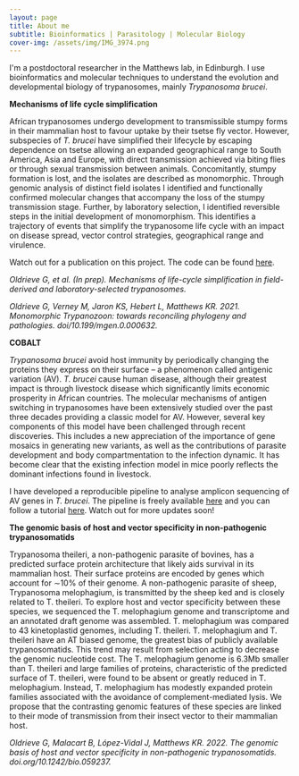 ```yaml
---
layout: page
title: About me
subtitle: Bioinformatics | Parasitology | Molecular Biology
cover-img: /assets/img/IMG_3974.png
---
```


I'm a postdoctoral researcher in the Matthews lab, in Edinburgh. I use bioinformatics and molecular techniques to understand the evolution and developmental biology of trypanosomes, mainly _Trypanosoma brucei_.

__Mechanisms of life cycle simplification__

African trypanosomes undergo development to transmissible stumpy forms in their mammalian host to favour uptake by their tsetse fly vector. However, subspecies of _T. brucei_ have simplified their lifecycle by escaping dependence on tsetse allowing an expanded geographical range to South America, Asia and Europe, with direct transmission achieved via biting flies or through sexual transmission between animals. Concomitantly, stumpy formation is lost, and the isolates are described as monomorphic. Through genomic analysis of distinct field isolates I identified and functionally confirmed molecular changes that accompany the loss of the stumpy transmission stage. Further, by laboratory selection, I identified reversible steps in the initial development of monomorphism. This identifies a trajectory of events that simplify the trypanosome life cycle with an impact on disease spread, vector control strategies, geographical range and virulence.

Watch out for a publication on this project. The code can be found [here](https://github.com/goldrieve/Mechanisms-of-life-cycle-simplification).

_Oldrieve G, et al. (In prep). Mechanisms of life-cycle simplification in field-derived and laboratory-selected trypanosomes._

_Oldrieve G, Verney M, Jaron KS, Hebert L, Matthews KR. 2021. Monomorphic Trypanozoon: towards reconciling phylogeny and pathologies. doi/10.199/mgen.0.000632._

__COBALT__ 

_Trypanosoma brucei_ avoid host immunity by periodically changing the proteins they express on their surface – a phenomenon called antigenic variation (AV). _T. brucei_ cause human disease, although their greatest impact is through livestock disease which significantly limits economic prosperity in African countries. The molecular mechanisms of antigen switching in trypanosomes have been extensively studied over the past three decades providing a classic model for AV. However, several key components of this model have been challenged through recent discoveries. This includes a new appreciation of the importance of gene mosaics in generating new variants, as well as the contributions of parasite development and body compartmentation to the infection dynamic. It has become clear that the existing infection model in mice poorly reflects the dominant infections found in livestock.

I have developed a reproducible pipeline to analyse amplicon sequencing of AV genes in _T. brucei_. The pipeline is freely available [here](https://github.com/goldrieve/vsgseq2) and you can follow a tutorial [here](https://github.com/goldrieve/vsgseq2). Watch out for more updates soon!

__The genomic basis of host and vector specificity in non-pathogenic trypanosomatids__

Trypanosoma theileri, a non-pathogenic parasite of bovines, has a predicted surface protein architecture that likely aids survival in its mammalian host. Their surface proteins are encoded by genes which account for ∼10% of their genome. A non-pathogenic parasite of sheep, Trypanosoma melophagium, is transmitted by the sheep ked and is closely related to T. theileri. To explore host and vector specificity between these species, we sequenced the T. melophagium genome and transcriptome and an annotated draft genome was assembled. T. melophagium was compared to 43 kinetoplastid genomes, including T. theileri. T. melophagium and T. theileri have an AT biased genome, the greatest bias of publicly available trypanosomatids. This trend may result from selection acting to decrease the genomic nucleotide cost. The T. melophagium genome is 6.3Mb smaller than T. theileri and large families of proteins, characteristic of the predicted surface of T. theileri, were found to be absent or greatly reduced in T. melophagium. Instead, T. melophagium has modestly expanded protein families associated with the avoidance of complement-mediated lysis. We propose that the contrasting genomic features of these species are linked to their mode of transmission from their insect vector to their mammalian host.

_Oldrieve G, Malacart B, López-Vidal J, Matthews KR. 2022. The genomic basis of host and vector specificity in non-pathogenic trypanosomatids. doi.org/10.1242/bio.059237._
